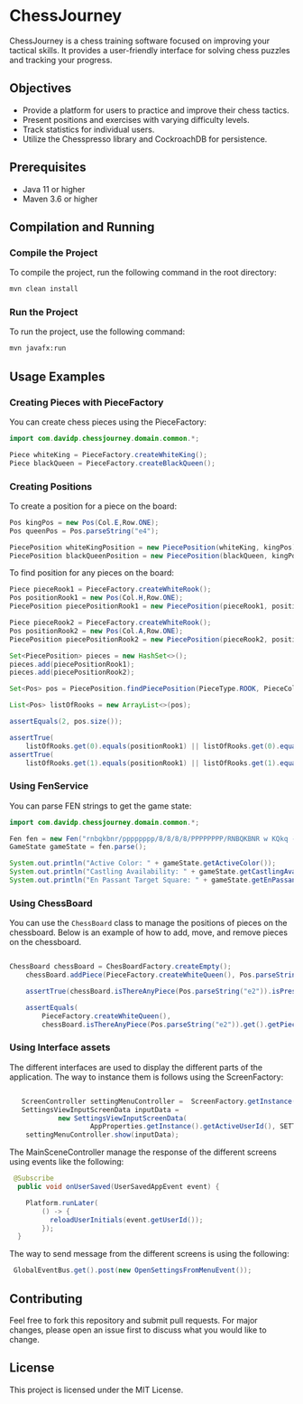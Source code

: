 # ChessJourney

ChessJourney is a chess training software focused on improving your tactical skills. It provides a user-friendly interface for solving chess puzzles and tracking your progress.

## Objectives
- Provide a platform for users to practice and improve their chess tactics.
- Present positions and exercises with varying difficulty levels.
- Track statistics for individual users.
- Utilize the Chesspresso library and CockroachDB for persistence.

## Prerequisites
- Java 11 or higher
- Maven 3.6 or higher

## Compilation and Running

### Compile the Project
To compile the project, run the following command in the root directory:
```bash
mvn clean install
```
### Run the Project
To run the project, use the following command:
```bash
mvn javafx:run
```
## Usage Examples

### Creating Pieces with PieceFactory

You can create chess pieces using the PieceFactory:
```java
import com.davidp.chessjourney.domain.common.*;

Piece whiteKing = PieceFactory.createWhiteKing();
Piece blackQueen = PieceFactory.createBlackQueen();
```

### Creating Positions

To create a position for a piece on the board:

```java
Pos kingPos = new Pos(Col.E,Row.ONE);
Pos queenPos = Pos.parseString("e4");

PiecePosition whiteKingPosition = new PiecePosition(whiteKing, kingPos);
PiecePosition blackQueenPosition = new PiecePosition(blackQueen, kingPos);

```

To find  position for any pieces on the board:

```java
Piece pieceRook1 = PieceFactory.createWhiteRook();
Pos positionRook1 = new Pos(Col.H,Row.ONE);
PiecePosition piecePositionRook1 = new PiecePosition(pieceRook1, positionRook1);

Piece pieceRook2 = PieceFactory.createWhiteRook();
Pos positionRook2 = new Pos(Col.A,Row.ONE);
PiecePosition piecePositionRook2 = new PiecePosition(pieceRook2, positionRook2);

Set<PiecePosition> pieces = new HashSet<>();
pieces.add(piecePositionRook1);
pieces.add(piecePositionRook2);

Set<Pos> pos = PiecePosition.findPiecePosition(PieceType.ROOK, PieceColor.WHITE, pieces);

List<Pos> listOfRooks = new ArrayList<>(pos);

assertEquals(2, pos.size());

assertTrue(
    listOfRooks.get(0).equals(positionRook1) || listOfRooks.get(0).equals(positionRook2));
assertTrue(
    listOfRooks.get(1).equals(positionRook1) || listOfRooks.get(1).equals(positionRook2));
```

### Using FenService

You can parse FEN strings to get the game state:

```java
import com.davidp.chessjourney.domain.common.*;

Fen fen = new Fen("rnbqkbnr/pppppppp/8/8/8/8/PPPPPPPP/RNBQKBNR w KQkq - 0 1");
GameState gameState = fen.parse();

System.out.println("Active Color: " + gameState.getActiveColor());
System.out.println("Castling Availability: " + gameState.getCastlingAvailability());
System.out.println("En Passant Target Square: " + gameState.getEnPassantTargetSquare());
```

### Using ChessBoard

You can use the `ChessBoard` class to manage the positions of pieces on the chessboard. Below is an example of how to add, move, and remove pieces on the chessboard.

```java

ChessBoard chessBoard = ChesBoardFactory.createEmpty();
    chessBoard.addPiece(PieceFactory.createWhiteQueen(), Pos.parseString("e2"));

    assertTrue(chessBoard.isThereAnyPiece(Pos.parseString("e2")).isPresent());

    assertEquals(
        PieceFactory.createWhiteQueen(),
        chessBoard.isThereAnyPiece(Pos.parseString("e2")).get().getPiece());


```

### Using Interface assets

The different interfaces are used to display the different parts of the application. The way to instance them is follows using the ScreenFactory:

```java

   ScreenController settingMenuController =  ScreenFactory.getInstance().createScreen(Screens.SETTINGS); 
   SettingsViewInputScreenData inputData =
            new SettingsViewInputScreenData(
                    AppProperties.getInstance().getActiveUserId(), SETTINGS_POSITION);
    settingMenuController.show(inputData);

```

The MainSceneController manage the response of the different screens using events like the following:

```java
 @Subscribe
  public void onUserSaved(UserSavedAppEvent event) {

    Platform.runLater(
        () -> {
          reloadUserInitials(event.getUserId());
        });
  }
```

The way to send message from the different screens is using the following:

```java
 GlobalEventBus.get().post(new OpenSettingsFromMenuEvent());

```



## Contributing

Feel free to fork this repository and submit pull requests. For major changes, please open an issue first to discuss what you would like to change.

## License

This project is licensed under the MIT License.



